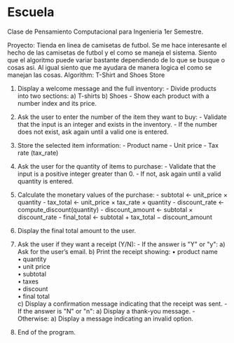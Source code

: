 # Escuela
Clase de Pensamiento Computacional para Ingenieria 1er Semestre.

Proyecto: Tienda en linea de camisetas de futbol.
Se me hace interesante el hecho de las camisetas de futbol y el como se maneja el sistema.
Siento que el algoritmo puede variar bastante dependiendo de lo que se busque o cosas asi.
Al igual siento que me ayudara de manera logica el como se manejan las cosas.
Algorithm: T-Shirt and Shoes Store

1.  Display a welcome message and the full inventory:
        - Divide products into two sections:
              a) T-shirts
              b) Shoes
        - Show each product with a number index and its price.

2.  Ask the user to enter the number of the item they want to buy:
        - Validate that the input is an integer and exists in the inventory.
        - If the number does not exist, ask again until a valid one is entered.

3.  Store the selected item information:
        - Product name
        - Unit price
        - Tax rate (tax_rate)

4.  Ask the user for the quantity of items to purchase:
        - Validate that the input is a positive integer greater than 0.
        - If not, ask again until a valid quantity is entered.

5.  Calculate the monetary values of the purchase:
        - subtotal ← unit_price × quantity
        - tax_total ← unit_price × tax_rate × quantity
        - discount_rate ← compute_discount(quantity)
        - discount_amount ← subtotal × discount_rate
        - final_total ← subtotal + tax_total − discount_amount

6.  Display the final total amount to the user.

7.  Ask the user if they want a receipt (Y/N):
        - If the answer is "Y" or "y":
              a) Ask for the user’s email.
              b) Print the receipt showing:
                     • product name  
                     • quantity  
                     • unit price  
                     • subtotal  
                     • taxes  
                     • discount  
                     • final total  
              c) Display a confirmation message indicating that the receipt was sent.
        - If the answer is "N" or "n":
              a) Display a thank-you message.
        - Otherwise:
              a) Display a message indicating an invalid option.

8.  End of the program.
